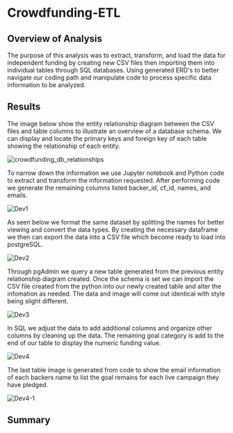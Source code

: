 # Crowdfunding-ETL

## Overview of Analysis
The purpose of this analysis was to extract, transform, and load the data for independent funding by creating new CSV files then importing them into individual tables through SQL databases. Using generated ERD's to better navigate our coding path and manipulate code to process specific data information to be analyzed.

## Results
The image below show the entity relationship diagram between the CSV files and table columns to illustrate an overview of a database schema. We can display and locate the primary keys and foreign key of each table showing the relationship of each entity.

![crowdfunding_db_relationships](https://user-images.githubusercontent.com/118647523/216477150-99d2d509-baff-435f-9961-19619fe02291.png)

To narrow down the information we use Jupyter notebook and Python code to extract and transform the information requested. After performing code we generate the remaining columns listed backer_id, cf_id, names, and emails. 

![Dev1](https://user-images.githubusercontent.com/118647523/216477173-46832eac-cf6e-47e8-a9b4-aafcd3201206.png)

As seen below we format the same dataset by splitting the names for better viewing and convert the data types. By creating the necessary dataframe we then can export the data into a CSV file which become ready to load into postgreSQL. 

![Dev2](https://user-images.githubusercontent.com/118647523/216477186-174d66ef-2ee5-4e95-976a-3f5330dff200.png)

Through pgAdmin we query a new table generated from the previous entity relationship diagram created. Once the schema is set we can import the CSV file created from the python into our newly created table and alter the infomation as needed. The data and image will come out identical with style being slight different. 

![Dev3](https://user-images.githubusercontent.com/118647523/216477196-a17c5608-0ecb-42c1-86c2-efd97a1fc52d.png)

In SQL we adjust the data to add additional columns and organize other columns by cleaning up the data. The remaining goal category is add to the end of our table to display the numeric funding value. 

![Dev4](https://user-images.githubusercontent.com/118647523/216477205-da80c9b8-a453-43e6-9511-fdd9cbca5b8a.png)

The last table image is generated from code to show the email information of each backers name to list the goal remains for each live campaign they have pledged.

![Dev4-1](https://user-images.githubusercontent.com/118647523/216477212-d2808916-4aed-482f-ac71-b272db71b7f0.png)

## Summary 

